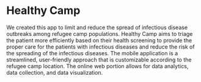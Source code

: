 # Healthy Camp 

We created this app to limit and reduce the spread of infectious disease outbreaks among refugee camp populations. Healthy Camp aims to triage the patient more efficiently based on their health screening to provide the proper care for the patients with infectious diseases and reduce the risk of the spreading of the infectious diseases. The mobile application is a streamlined, user-friendly approach that is customizable according to the refugee camp location. The online web portion allows for data analytics, data collection, and data visualization. 

